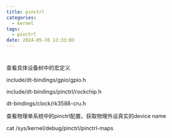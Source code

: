 ```yaml
---
title: pinctrl
categories:
  - kernel
tags:
  - pinctrl
date: 2024-05-16 13:33:03
---
```








# 

查看具体设备树中的宏定义

include/dt-bindings/gpio/gpio.h

include/dt-bindings/pinctrl/rockchip.h

dt-bindings/clock/rk3588-cru.h



查看物理单系统中的pinctrl配置，获取物理外设真实的device name

  cat /sys/kernel/debug/pinctrl/pinctrl-maps
